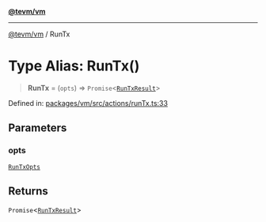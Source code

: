 [**@tevm/vm**](../README.md)

***

[@tevm/vm](../globals.md) / RunTx

# Type Alias: RunTx()

> **RunTx** = (`opts`) => `Promise`\<[`RunTxResult`](../interfaces/RunTxResult.md)\>

Defined in: [packages/vm/src/actions/runTx.ts:33](https://github.com/evmts/tevm-monorepo/blob/main/packages/vm/src/actions/runTx.ts#L33)

## Parameters

### opts

[`RunTxOpts`](../interfaces/RunTxOpts.md)

## Returns

`Promise`\<[`RunTxResult`](../interfaces/RunTxResult.md)\>
